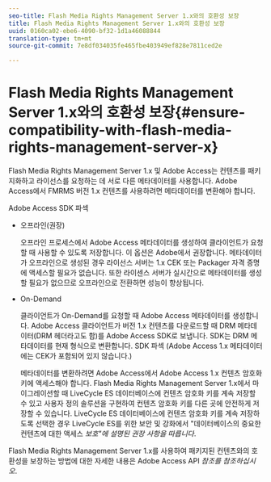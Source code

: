 ```yaml
---
seo-title: Flash Media Rights Management Server 1.x와의 호환성 보장
title: Flash Media Rights Management Server 1.x와의 호환성 보장
uuid: 0160ca02-ebe6-4090-bf32-1d1a46088844
translation-type: tm+mt
source-git-commit: 7e8df034035fe465fbe403949ef828e7811ced2e

---
```



# Flash Media Rights Management Server 1.x와의 호환성 보장{#ensure-compatibility-with-flash-media-rights-management-server-x}

Flash Media Rights Management Server 1.x 및 Adobe Access는 컨텐츠를 패키지화하고 라이선스를 요청하는 데 서로 다른 메타데이터를 사용합니다. Adobe Access에서 FMRMS 버전 1.x 컨텐츠를 사용하려면 메타데이터를 변환해야 합니다.

Adobe Access SDK 파섹

* 오프라인(권장)

   오프라인 프로세스에서 Adobe Access 메타데이터를 생성하여 클라이언트가 요청할 때 사용할 수 있도록 저장합니다. 이 옵션은 Adobe에서 권장합니다. 메타데이터가 오프라인으로 생성된 경우 라이선스 서버는 1.x CEK 또는 Packager 자격 증명에 액세스할 필요가 없습니다. 또한 라이센스 서버가 실시간으로 메타데이터를 생성할 필요가 없으므로 오프라인으로 전환하면 성능이 향상됩니다.

* On-Demand

   클라이언트가 On-Demand를 요청할 때 Adobe Access 메타데이터를 생성합니다. Adobe Access 클라이언트가 버전 1.x 컨텐츠를 다운로드할 때 DRM 메타데이터(DRM 헤더라고도 함)를 Adobe Access SDK로 보냅니다. SDK는 DRM 메타데이터를 현재 형식으로 변환합니다. SDK 파섹 (Adobe Access 1.x 메타데이터에는 CEK가 포함되어 있지 않습니다.)

   메타데이터를 변환하려면 Adobe Access에서 Adobe Access 1.x 컨텐츠 암호화 키에 액세스해야 합니다. Flash Media Rights Management Server 1.x에서 마이그레이션할 때 LiveCycle ES 데이터베이스에 컨텐츠 암호화 키를 계속 저장할 수 있고 사용자 정의 솔루션을 구현하여 컨텐츠 암호화 키를 다른 곳에 안전하게 저장할 수 있습니다. LiveCycle ES 데이터베이스에 컨텐츠 암호화 키를 계속 저장하도록 선택한 경우 LiveCycle ES를 위한 보안 및 강화에서 &quot;데이터베이스의 중요한 컨텐츠에 대한 액세스 *보호&quot;에 설명된 권장 사항을 따릅니다*.

Flash Media Rights Management Server 1.x를 사용하여 패키지된 컨텐츠와의 호환성을 보장하는 방법에 대한 자세한 내용은 Adobe Access API *참조를 참조하십시오*.
